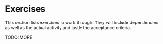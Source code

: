 # Exercises
This section lists exercises to work through. They will include dependencies as well as the actual activity and lastly the acceptance criteria.

TODO: MORE